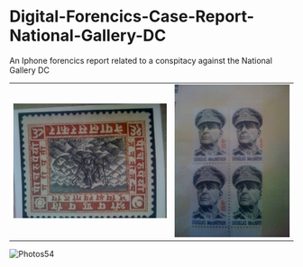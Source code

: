 # Digital-Forencics-Case-Report-National-Gallery-DC

An Iphone forencics report related to a conspitacy against the National Gallery DC


| | |
| --- | --- |
| ![Photos9](/Resources/Images/43393-IMG_0050.JPG) | ![Photos13](/Resources/Images/43401-IMG_0054.JPG) | ![Photos26](/Resources/Images/43427-IMG_0067.jPG) |

![Photos54](/Resources/Maps/generalVIew.JPG)

